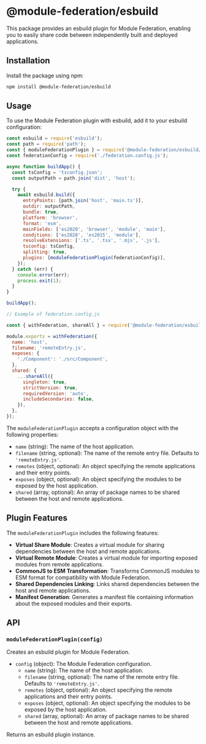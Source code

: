 # @module-federation/esbuild

This package provides an esbuild plugin for Module Federation, enabling you to easily share code between independently built and deployed applications.

## Installation

Install the package using npm:

```bash
npm install @module-federation/esbuild
```

## Usage

To use the Module Federation plugin with esbuild, add it to your esbuild configuration:

```js
const esbuild = require('esbuild');
const path = require('path');
const { moduleFederationPlugin } = require('@module-federation/esbuild/esbuild-adapter');
const federationConfig = require('./federation.config.js');

async function buildApp() {
  const tsConfig = 'tsconfig.json';
  const outputPath = path.join('dist', 'host');

  try {
    await esbuild.build({
      entryPoints: [path.join('host', 'main.ts')],
      outdir: outputPath,
      bundle: true,
      platform: 'browser',
      format: 'esm',
      mainFields: ['es2020', 'browser', 'module', 'main'],
      conditions: ['es2020', 'es2015', 'module'],
      resolveExtensions: ['.ts', '.tsx', '.mjs', '.js'],
      tsconfig: tsConfig,
      splitting: true,
      plugins: [moduleFederationPlugin(federationConfig)],
    });
  } catch (err) {
    console.error(err);
    process.exit(1);
  }
}

buildApp();

// Example of federation.config.js

const { withFederation, shareAll } = require('@module-federation/esbuild/build');

module.exports = withFederation({
  name: 'host',
  filename: 'remoteEntry.js',
  exposes: {
    './Component': './src/Component',
  },
  shared: {
    ...shareAll({
      singleton: true,
      strictVersion: true,
      requiredVersion: 'auto',
      includeSecondaries: false,
    }),
  },
});

```

The `moduleFederationPlugin` accepts a configuration object with the following properties:

- `name` (string): The name of the host application.
- `filename` (string, optional): The name of the remote entry file. Defaults to `'remoteEntry.js'`.
- `remotes` (object, optional): An object specifying the remote applications and their entry points.
- `exposes` (object, optional): An object specifying the modules to be exposed by the host application.
- `shared` (array, optional): An array of package names to be shared between the host and remote applications.

## Plugin Features

The `moduleFederationPlugin` includes the following features:

- **Virtual Share Module**: Creates a virtual module for sharing dependencies between the host and remote applications.
- **Virtual Remote Module**: Creates a virtual module for importing exposed modules from remote applications.
- **CommonJS to ESM Transformation**: Transforms CommonJS modules to ESM format for compatibility with Module Federation.
- **Shared Dependencies Linking**: Links shared dependencies between the host and remote applications.
- **Manifest Generation**: Generates a manifest file containing information about the exposed modules and their exports.

## API

### `moduleFederationPlugin(config)`

Creates an esbuild plugin for Module Federation.

- `config` (object): The Module Federation configuration.
  - `name` (string): The name of the host application.
  - `filename` (string, optional): The name of the remote entry file. Defaults to `'remoteEntry.js'`.
  - `remotes` (object, optional): An object specifying the remote applications and their entry points.
  - `exposes` (object, optional): An object specifying the modules to be exposed by the host application.
  - `shared` (array, optional): An array of package names to be shared between the host and remote applications.

Returns an esbuild plugin instance.


